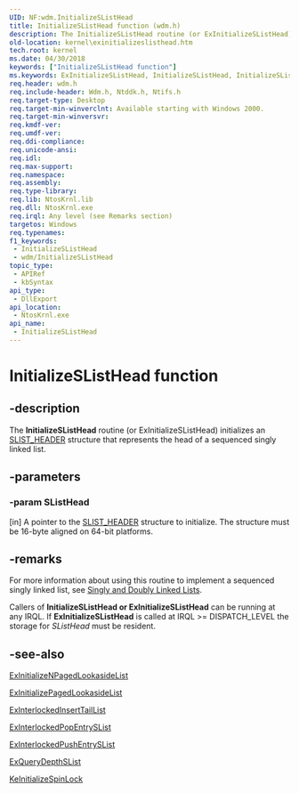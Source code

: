 ```yaml
---
UID: NF:wdm.InitializeSListHead
title: InitializeSListHead function (wdm.h)
description: The InitializeSListHead routine (or ExInitializeSListHead) initializes an SLIST_HEADER structure that represents the head of a sequenced singly linked list.
old-location: kernel\exinitializeslisthead.htm
tech.root: kernel
ms.date: 04/30/2018
keywords: ["InitializeSListHead function"]
ms.keywords: ExInitializeSListHead, InitializeSListHead, InitializeSListHead routine [Kernel-Mode Driver Architecture], k102_6d3b712b-2dd5-4962-ad16-a296bdc4de2b.xml, kernel.exinitializeslisthead, wdm/InitializeSListHead
req.header: wdm.h
req.include-header: Wdm.h, Ntddk.h, Ntifs.h
req.target-type: Desktop
req.target-min-winverclnt: Available starting with Windows 2000.
req.target-min-winversvr: 
req.kmdf-ver: 
req.umdf-ver: 
req.ddi-compliance: 
req.unicode-ansi: 
req.idl: 
req.max-support: 
req.namespace: 
req.assembly: 
req.type-library: 
req.lib: NtosKrnl.lib
req.dll: NtosKrnl.exe
req.irql: Any level (see Remarks section)
targetos: Windows
req.typenames: 
f1_keywords:
 - InitializeSListHead
 - wdm/InitializeSListHead
topic_type:
 - APIRef
 - kbSyntax
api_type:
 - DllExport
api_location:
 - NtosKrnl.exe
api_name:
 - InitializeSListHead
---
```


# InitializeSListHead function


## -description

The <b>InitializeSListHead</b> routine (or ExInitializeSListHead) initializes an <a href="/windows-hardware/drivers/kernel/eprocess">SLIST_HEADER</a> structure that represents the head of a sequenced singly linked list.

## -parameters

### -param SListHead 

[in]
A pointer to the <a href="/windows-hardware/drivers/kernel/eprocess">SLIST_HEADER</a> structure to initialize. The structure must be 16-byte aligned on 64-bit platforms.

## -remarks

For more information about using this routine to implement a sequenced singly linked list, see <a href="/windows-hardware/drivers/kernel/singly-and-doubly-linked-lists">Singly and Doubly Linked Lists</a>.

Callers of <b>InitializeSListHead or ExInitializeSListHead</b> can be running at any IRQL. If <b>ExInitializeSListHead</b> is called at IRQL >= DISPATCH_LEVEL the storage for <i>SListHead</i> must be resident.

## -see-also

<a href="/windows-hardware/drivers/ddi/wdm/nf-wdm-exinitializenpagedlookasidelist">ExInitializeNPagedLookasideList</a>



<a href="/windows-hardware/drivers/ddi/wdm/nf-wdm-exinitializepagedlookasidelist">ExInitializePagedLookasideList</a>



<a href="/previous-versions/ff545402(v=vs.85)">ExInterlockedInsertTailList</a>



<a href="/windows-hardware/drivers/ddi/wdm/nf-wdm-exinterlockedpopentryslist">ExInterlockedPopEntrySList</a>



<a href="/windows-hardware/drivers/ddi/wdm/nf-wdm-exinterlockedpushentryslist">ExInterlockedPushEntrySList</a>



<a href="/windows-hardware/drivers/ddi/wdm/nf-wdm-exquerydepthslist">ExQueryDepthSList</a>



<a href="/windows-hardware/drivers/ddi/wdm/nf-wdm-keinitializespinlock">KeInitializeSpinLock</a>
